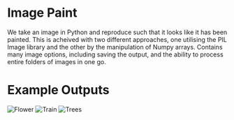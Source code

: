 # Image Paint
We take an image in Python and reproduce such that it looks like it has been painted. This is acheived with two different approaches, one utilising the PIL Image library and the other by the manipulation of Numpy arrays. Contains many image options, including saving the output, and the ability to process entire folders of images in one go.

# Example Outputs
![Flower](Images/Image/image_1_new_2)
![Train](Images/Image/image_2_new_2)
![Trees](Images/Image/image_3_new_2)



